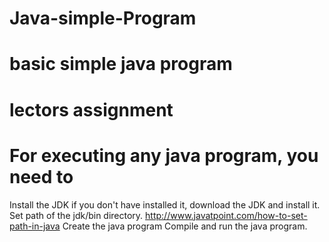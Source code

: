 # Java-simple-Program
# basic simple java program
# lectors assignment
# For executing any java program, you need to

Install the JDK if you don't have installed it, 
download the JDK and install it.
Set path of the jdk/bin directory. 
http://www.javatpoint.com/how-to-set-path-in-java
Create the java program
Compile and run the java program.
